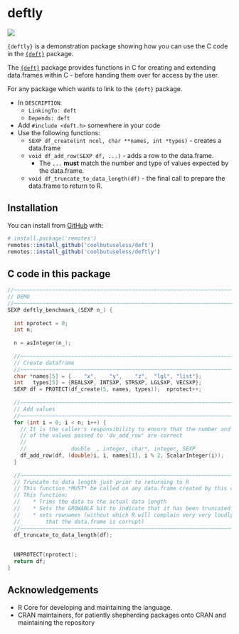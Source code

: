 
<!-- README.md is generated from README.Rmd. Please edit that file -->

# deftly

<!-- badges: start -->

![](https://img.shields.io/badge/cool-useless-green.svg)
<!-- badges: end -->

`{deftly}` is a demonstration package showing how you can use the C code
in the [`{deft}`](https://github.com/coolbutuseless/deft) package.

The [`{deft}`](https://github.com/coolbutuseless/deft) package provides
functions in C for creating and extending data.frames within C - before
handing them over for access by the user.

For any package which wants to link to the `{deft}` package.

- In `DESCRIPTION`:
  - `LinkingTo: deft`
  - `Depends: deft`
- Add `#include <deft.h>` somewhere in your code
- Use the following functions:
  - `SEXP df_create(int ncol, char **names, int *types)` - creates a
    data.frame
  - `void df_add_row(SEXP df, ...)` - adds a row to the data.frame.
    - The `...` **must** match the number and type of values expected by
      the data.frame.
  - `void df_truncate_to_data_length(df)` - the final call to prepare
    the data.frame to return to R.

## Installation

You can install from [GitHub](https://github.com/coolbutuseless/deftly)
with:

``` r
# install.package('remotes')
remotes::install_github('coolbutuseless/deft')
remotes::install_github('coolbutuseless/deftly')
```

## C code in this package

``` c
//~~~~~~~~~~~~~~~~~~~~~~~~~~~~~~~~~~~~~~~~~~~~~~~~~~~~~~~~~~~~~~~~~~~~~~~~~~
// DEMO
//~~~~~~~~~~~~~~~~~~~~~~~~~~~~~~~~~~~~~~~~~~~~~~~~~~~~~~~~~~~~~~~~~~~~~~~~~~
SEXP deftly_benchmark_(SEXP n_) {
  
  int nprotect = 0;
  int n;
  
  n = asInteger(n_);
  
  //~~~~~~~~~~~~~~~~~~~~~~~~~~~~~~~~~~~~~~~~~~~~~~~~~~~~~~~~~~~~~~~~~~~~~~~~~~
  // Create dataframe
  //~~~~~~~~~~~~~~~~~~~~~~~~~~~~~~~~~~~~~~~~~~~~~~~~~~~~~~~~~~~~~~~~~~~~~~~~~~
  char *names[5] = {    "x",    "y",    "z",  "lgl", "list"};
  int   types[5] = {REALSXP, INTSXP, STRSXP, LGLSXP, VECSXP};
  SEXP df = PROTECT(df_create(5, names, types));  nprotect++;
  
  //~~~~~~~~~~~~~~~~~~~~~~~~~~~~~~~~~~~~~~~~~~~~~~~~~~~~~~~~~~~~~~~~~~~~~~~~~~
  // Add values
  //~~~~~~~~~~~~~~~~~~~~~~~~~~~~~~~~~~~~~~~~~~~~~~~~~~~~~~~~~~~~~~~~~~~~~~~~~~
  for (int i = 0; i < n; i++) {
    // It is the caller's responsibility to ensure that the number and type
    // of the values passed to 'dv_add_row' are correct
    //
    //              double  , integer, char*, integer, SEXP
    df_add_row(df, (double)i, i, names[1], i % 2, ScalarInteger(i));
  }
  
  //~~~~~~~~~~~~~~~~~~~~~~~~~~~~~~~~~~~~~~~~~~~~~~~~~~~~~~~~~~~~~~~~~~~~~~~~~~
  // Truncate to data length just prior to returning to R
  // This function *MUST* be called on any data.frame created by this code.
  // This function:
  //    * Trims the data to the actual data length
  //    * Sets the GROWABLE bit to indicate that it has been truncated
  //    * sets rownames (without which R will complain very very loudly 
  //        that the data.frame is corrupt)
  //~~~~~~~~~~~~~~~~~~~~~~~~~~~~~~~~~~~~~~~~~~~~~~~~~~~~~~~~~~~~~~~~~~~~~~~~~~
  df_truncate_to_data_length(df);
  
  
  UNPROTECT(nprotect);
  return df;
}
```

## Acknowledgements

- R Core for developing and maintaining the language.
- CRAN maintainers, for patiently shepherding packages onto CRAN and
  maintaining the repository
